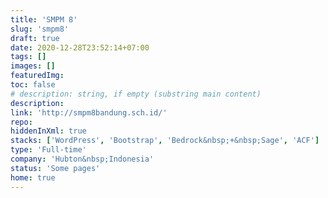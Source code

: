 ```yaml
---
title: 'SMPM 8'
slug: 'smpm8'
draft: true
date: 2020-12-28T23:52:14+07:00
tags: []
images: []
featuredImg:
toc: false
# description: string, if empty (substring main content)
description:
link: 'http://smpm8bandung.sch.id/'
repo:
hiddenInXml: true
stacks: ['WordPress', 'Bootstrap', 'Bedrock&nbsp;+&nbsp;Sage', 'ACF']
type: 'Full-time'
company: 'Hubton&nbsp;Indonesia'
status: 'Some pages'
home: true
---
```

